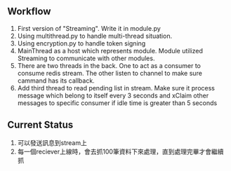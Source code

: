 ## Workflow
1. First version of "Streaming". Write it in module.py
2. Using multithread.py to handle multi-thread situation. 
3. Using encryption.py to handle token signing
4. MainThread as a host which represents module. Module utilized Streaming to communicate with other modules.
5. There are two threads in the back. One to act as a consumer to consume redis stream. The other listen to channel to make sure cammand has its callback. 
6. Add third thread to read pending list in stream. Make sure it process message which belong to itself every 3 seconds and xClaim other messages to specific consumer if idle time is greater than 5 seconds

## Current Status
1. 可以發送訊息到stream上
2. 每一個reciever上線時，會去抓100筆資料下來處理，直到處理完畢才會繼續抓